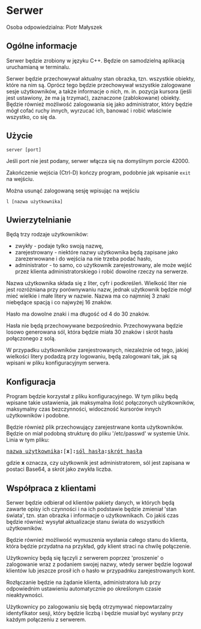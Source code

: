 # Serwer

Osoba odpowiedzialna: Piotr Małyszek

## Ogólne informacje

Serwer będzie zrobiony w języku C++. Będzie on samodzielną aplikacją
uruchamianą w terminalu.

Serwer będzie przechowywał aktualny stan obrazka, tzn. wszystkie obiekty, które
na nim są. Oprócz tego będzie przechowywał wszystkie zalogowane sesje
użytkowników, a także informacje o nich, m. in. pozycja kursora (jeśli jest
ustawiony, że ma ją trzymać), zaznaczone (zablokowane) obiekty. Będzie również
możliwość zalogowania się jako administrator, który będzie mógł cofać ruchy
innych, wyrzucać ich, banować i robić właściwie wszystko, co się da.

## Użycie

```
server [port]
```

Jeśli port nie jest podany, serwer włącza się na domyślnym porcie 42000.

Zakończenie wejścia (Ctrl-D) kończy program, podobnie jak wpisanie `exit` na
wejściu.

Można usunąć zalogowaną sesję wpisując na wejściu

```
l [nazwa użytkownika]
```

## Uwierzytelnianie

Będą trzy rodzaje użytkowników:

* zwykły - podaje tylko swoją nazwę,
* zarejestrowany - niektóre nazwy użytkownika będą zapisane jako zarezerwowane 
  i do wejścia na nie trzeba podać hasło,
* administrator - to samo, co użytkownik zarejestrowany, ale może wejść przez
  klienta administratorskiego i robić dowolne rzeczy na serwerze.

Nazwa użytkownika składa się z liter, cyfr i podkreśleń. Wielkość liter nie
jest rozróżniana przy porównywaniu nazw, jednak użytkownik będzie mógł mieć
wielkie i małe litery w nazwie. Nazwa ma co najmniej 3 znaki niebędące spacją
i co najwyżej 16 znaków.

Hasło ma dowolne znaki i ma długość od 4 do 30 znaków.

Hasła nie będą przechowywane bezpośrednio. Przechowywana będzie losowo
generowana sól, która będzie miała 30 znaków i skrót hasła połączonego z solą.

W przypadku użytkowników zarejestrowanych, niezależnie od tego, jakiej
wielkości litery podadzą przy logowaniu, będą zalogowani tak, jak są wpisani
w pliku konfiguracyjnym serwera.

## Konfiguracja

Program będzie korzystał z pliku konfiguracyjnego. W tym pliku będą wpisane
takie ustawienia, jak maksymalna ilość połączonych użytkowników, maksymalny
czas bezczynności, widoczność kursorów innych użytkowników i podobne.

Będzie również plik przechowujący zarejestrwane konta użytkowników. Będzie on
miał podobną strukturę do pliku '/etc/passwd' w systemie Unix. Linia w tym
pliku:

<pre><u>nazwa użytkownika</u><b>:</b>[<b>x</b>]<b>:</b><u>sól hasła</u><b>:</b><u>skrót hasła</u></pre>

gdzie **x** oznacza, czy użytkownik jest administratorem, sól jest zapisana
w postaci Base64, a skrót jako zwykła liczba.

## Współpraca z klientami

Serwer będzie odbierał od klientów pakiety danych, w których będą zawarte
opisy ich czynności i na ich podstawie będzie zmieniał 'stan świata', tzn.
stan obrazka i  informacje o użytkownikach. Co jakiś czas będzie również wysyłał
aktualizacje stanu świata do wszystkich użytkowników.

Będzie również możliwość wymuszenia wysłania całego stanu do klienta, która
będzie przydatna na przykład, gdy klient straci na chwilę połączenie.

Użytkownicy będą się łączyli z serwerem poprzez 'proszenie' o zalogowanie wraz
z podaniem swojej nazwy, wtedy serwer będzie logował klientów lub jeszcze 
prosił ich o hasło w przypadnku zarejestrowanych kont.

Rozłączanie będzie na żądanie klienta, administratora lub przy odpowiednim
ustawieniu automatycznie po określonym czasie nieaktywności.

Użytkownicy po zalogowaniu się będą otrzymywać niepowtarzalny identyfikator
sesji, który będzie liczbą i będzie musiał być wysłany przy każdym połączeniu
z serwerem.
